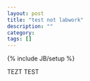 ```yaml
---
layout: post
title: "test not labwork"
description: ""
category: 
tags: []
---
```

{% include JB/setup %}


TEZT TEST
